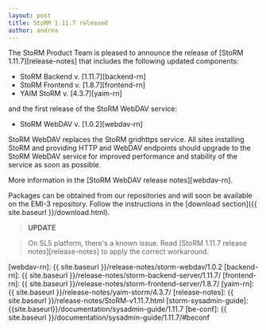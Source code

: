 ```yaml
---
layout: post
title: StoRM 1.11.7 released
author: andrea
---
```


The StoRM Product Team is pleased to announce the release of [StoRM 1.11.7][release-notes] that
includes the following updated components:

* StoRM Backend v. [1.11.7][backend-rn]
* StoRM Frontend v. [1.8.7][frontend-rn]
* YAIM StoRM v. [4.3.7][yaim-rn]

and the first release of the StoRM WebDAV service:

* StoRM WebDAV v. [1.0.2][webdav-rn]

StoRM WebDAV replaces the StoRM gridhttps service. All sites installing StoRM and providing
HTTP and WebDAV endpoints should upgrade to the StoRM WebDAV service for improved performance
and stability of the service as soon as possible.

More information in the [StoRM WebDAV release notes][webdav-rn].

Packages can be obtained from our repositories and will soon be available on
the EMI-3 repository. Follow the instructions in the
[download section]({{ site.baseurl }}/download.html).

>**UPDATE**

>On SL5 platform, there's a known issue. Read [StoRM 1.11.7 release notes][release-notes] to apply the correct workaround.


[webdav-rn]: {{ site.baseurl }}/release-notes/storm-webdav/1.0.2
[backend-rn]: {{ site.baseurl }}/release-notes/storm-backend-server/1.11.7/
[frontend-rn]: {{ site.baseurl }}/release-notes/storm-frontend-server/1.8.7/
[yaim-rn]: {{ site.baseurl }}/release-notes/yaim-storm/4.3.7/
[release-notes]: {{ site.baseurl }}/release-notes/StoRM-v1.11.7.html
[storm-sysadmin-guide]: {{site.baseurl}}/documentation/sysadmin-guide/1.11.7
[be-conf]: {{ site.baseurl }}/documentation/sysadmin-guide/1.11.7/#beconf
